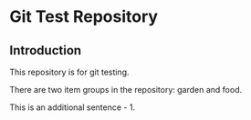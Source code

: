  # Git Test Repository

## Introduction

This repository is for git testing.

There are two item groups in the repository: garden and food.

This is an additional sentence - 1.